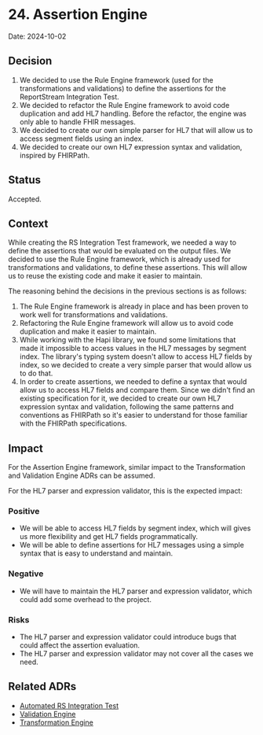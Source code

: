 # 24. Assertion Engine

Date: 2024-10-02

## Decision

1. We decided to use the Rule Engine framework (used for the transformations and validations) to define the assertions for the ReportStream Integration Test.
2. We decided to refactor the Rule Engine framework to avoid code duplication and add HL7 handling. Before the refactor, the engine was only able to handle FHIR messages.
3. We decided to create our own simple parser for HL7 that will allow us to access segment fields using an index.
4. We decided to create our own HL7 expression syntax and validation, inspired by FHIRPath.

## Status

Accepted.

## Context

While creating the RS Integration Test framework, we needed a way to define the assertions that would be evaluated on the output files.
We decided to use the Rule Engine framework, which is already used for transformations and validations, to define these assertions.
This will allow us to reuse the existing code and make it easier to maintain.

The reasoning behind the decisions in the previous sections is as follows:
1. The Rule Engine framework is already in place and has been proven to work well for transformations and validations.
2. Refactoring the Rule Engine framework will allow us to avoid code duplication and make it easier to maintain.
3. While working with the Hapi library, we found some limitations that made it impossible to access values in the HL7 messages by segment index. The library's typing system doesn't allow to access HL7 fields by index, so we decided to create a very simple parser that would allow us to do that.
4. In order to create assertions, we needed to define a syntax that would allow us to access HL7 fields and compare them. Since we didn't find an existing specification for it, we decided to create our own HL7 expression syntax and validation, following the same patterns and conventions as FHIRPath so it's easier to understand for those familiar with the FHIRPath specifications.

## Impact

For the Assertion Engine framework, similar impact to the Transformation and Validation Engine ADRs can be assumed.

For the HL7 parser and expression validator, this is the expected impact:

### Positive

- We will be able to access HL7 fields by segment index, which will gives us more flexibility and get HL7 fields programmatically.
- We will be able to define assertions for HL7 messages using a simple syntax that is easy to understand and maintain.

### Negative

- We will have to maintain the HL7 parser and expression validator, which could add some overhead to the project.

### Risks

- The HL7 parser and expression validator could introduce bugs that could affect the assertion evaluation.
- The HL7 parser and expression validator may not cover all the cases we need.

## Related ADRs

- [Automated RS Integration Test](025-automated-rs-integration-test.md)
- [Validation Engine](021-validation-engine.md)
- [Transformation Engine](022-transformation-engine.md)
